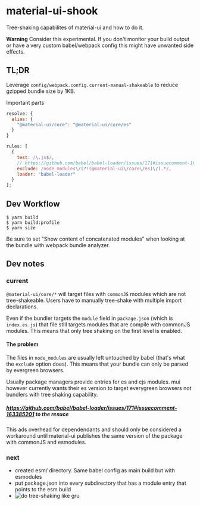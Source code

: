 # material-ui-shook
Tree-shaking capabilites of material-ui and how to do it.

**Warning** Consider this experimental. If you don't monitor your build output or have
a very custom babel/webpack config this might have unwanted side effects.

## TL;DR

Leverage `config/webpack.config.current-manual-shakeable` to reduce gzipped
bundle size by 1KB.

Important parts

```js
resolve: {
  alias: {
    "@material-ui/core": "@material-ui/core/es"
  }
}
```

```js
rules: [
  {
    test: /\.js$/,
    // https://github.com/babel/babel-loader/issues/171#issuecomment-163385201
    exclude: /node_modules\/(?!(@material-ui\/core\/es)\/).*/,
    loader: "babel-loader"
  }
];
```

## Dev Workflow

```
$ yarn build
$ yarn build:profile
$ yarn size
```

Be sure to set "Show content of concatenated modules" when looking at the bundle
with webpack bundle analyzer.

## Dev notes

### current

`@material-ui/core/*` will target files with `commonJS` modules which are not tree-shakeable.
Users have to manually tree-shake with multiple import declarations.

Even if the bundler targets the `module` field in `package.json` (which is `index.es.js`) that
file still targets modules that are compile with commonJS modules. This means
that only tree shaking on the first level is enabled.

#### The problem

The files in `node_modules` are usually left untouched by babel (that's what the `exclude` option does).
This means that your bundle can only be parsed by evergreen browsers.

Usually package managers provide entries for es and cjs modules. mui however
currently wants their es version to target everygreen browsers not bundlers with
tree shaking capability.

##### https://github.com/babel/babel-loader/issues/171#issuecomment-163385201 to the resuce

This ads overhead for dependendants and should only be considered a workaround
until material-ui publishes the same version of the package with commonJS and esmodules.

### next
- created esm/ directory. Same babel config as main build but with esmodules
- put package.json into every subdirectory that has a module entry that points to the esm build
- ![do tree-shaking like gru](https://imgflip.com/i/2kx4yu)
